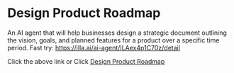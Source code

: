 # Design Product Roadmap
An AI agent that will help businesses design a strategic document outlining the vision, goals, and planned features for a product over a specific time period.
Fast try: https://illa.ai/ai-agent/ILAex4p1C70z/detail

Click the above link or Click [Design Product Roadmap](https://illa.ai/ai-agent/ILAex4p1C70z/detail)